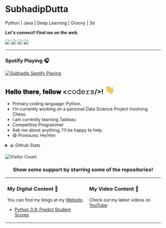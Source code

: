 # SubhadipDutta
Python | Java | Deep Learning | Groovy | 3d

  <b><i>Let's connect! Find me on the web.</i></b>

[<img height="30" src="https://img.shields.io/badge/twitter-%231DA1F2.svg?&style=for-the-badge&logo=twitter&logoColor=white" />][twitter]
[<img height="30" src = "https://img.shields.io/badge/Youtube-%23E4405F.svg?&style=for-the-badge&logo=Youtube&logoColor=white">][Youtube] 
[<img height="30" src="https://img.shields.io/badge/Hashnode-%230077B5.svg?&style=for-the-badge&logo=Hashnode&logoColor=white" />][Hashnode]
[<img height="30" src="https://img.shields.io/badge/linkedin-blue.svg?&style=for-the-badge&logo=linkedin&logoColor=white" />][LinkedIn]
<br />
<hr />

### Spotify Playing 🎧

[<img src="https://now-playing-codestackr.vercel.app/api/spotify-playing" alt="Subhadip Spotify Playing" width="350" />](https://open.spotify.com/user/31bujhbxsfwx35z6fux34cyma5e4)

<h2> 𝐇𝐞𝐥𝐥𝐨 𝐭𝐡𝐞𝐫𝐞, 𝐟𝐞𝐥𝐥𝐨𝐰 <𝚌𝚘𝚍𝚎𝚛𝚜/>! <img src="https://raw.githubusercontent.com/ABSphreak/ABSphreak/master/gifs/Hi.gif" width="30px"></h2>
<!-- Namaste 🙏 -->
 <!--<img align="right" height="270px" alt="GIF" src="https://i.pinimg.com/originals/e4/26/70/e426702edf874b181aced1e2fa5c6cde.gif" /> -->
 
* Primary coding language: Python.
* I’m currently working on a personal Data Science Project involving Chess.
* I am currently learning Tableau
* Competitive Programmer 
* Ask me about anything, I'll be happy to help.
* 😄 Pronouns: He/Him

<table><tr><td valign="top" width="50%">

### My Digital Content 🌱
You can find my blogs at my [Website](https://hashnode.com/@SubhadipDutta).
- [Python 3.9: Predict Student Scores](https://github.com/SubhadipGitHub/PredictionStudentScore)
</td>
<td valign="top" width="45%">

### My Video Content 🌱
Check out my latest videos on [YouTube](https://www.youtube.com/watch?v=fjsZefITr-A&list=PLeGwOlhdV2ZyKFEHnuzpGqJmBk4L2kpyO):
</td>

 <details>
<summary>📊 Github Stats</summary>

<p align="center"> <img src="https://github-readme-stats.vercel.app/api?username=SubhadipGitHub&show_icons=true&theme=gotham" alt="Subhadip Dutta | Stats" />

</details>


 ![Visitor Count](https://profile-counter.glitch.me/{SubhadipGitHub}/count.svg)
 
 
<h3 align="center">Show some support by starring some of the repositories!</h3>

[twitter]: https://twitter.com/SUBHADIP_21
[youtube]: https://www.youtube.com/channel/UC6m7b8JYsHZEswhRcqFA2pw
[Hashnode]: https://hashnode.com/@SubhadipDutta
[linkedin]: https://www.linkedin.com/in/subhadip1993/
